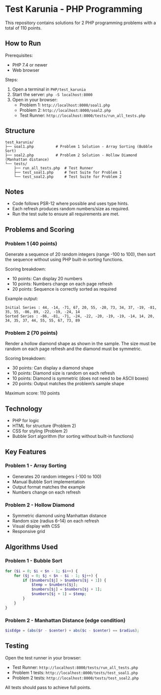 # Test Karunia - PHP Programming

This repository contains solutions for 2 PHP programming problems with a total of 110 points.

## How to Run

Prerequisites:

- PHP 7.4 or newer
- Web browser

Steps:

1. Open a terminal in `PHP/test_karunia`
2. Start the server: `php -S localhost:8000`
3. Open in your browser:
   - Problem 1: `http://localhost:8000/soal1.php`
   - Problem 2: `http://localhost:8000/soal2.php`
   - Test Runner: `http://localhost:8000/tests/run_all_tests.php`

## Structure

```
test_karunia/
├── soal1.php          # Problem 1 Solution - Array Sorting (Bubble Sort)
├── soal2.php          # Problem 2 Solution - Hollow Diamond (Manhattan distance)
└── tests/
    ├── run_all_tests.php  # Test Runner
    ├── test_soal1.php     # Test Suite for Problem 1
    └── test_soal2.php     # Test Suite for Problem 2
```

## Notes

- Code follows PSR-12 where possible and uses type hints.
- Each refresh produces random numbers/size as required.
- Run the test suite to ensure all requirements are met.

## Problems and Scoring

### Problem 1 (40 points)

Generate a sequence of 20 random integers (range -100 to 100), then sort the sequence without using PHP built-in sorting functions.

Scoring breakdown:

- 10 points: Can display 20 numbers
- 10 points: Numbers change on each page refresh
- 20 points: Sequence is correctly sorted as required

Example output:

```
Initial Series : 44, -14, -71, 67, 20, 55, -20, 73, 34, 37, -19, -81, 35, 55, -86, 89, -22, -19, -24, 14
Sorted Series : -86, -81, -71, -24, -22, -20, -19, -19, -14, 14, 20, 34, 35, 37, 44, 55, 55, 67, 73, 89
```

### Problem 2 (70 points)

Render a hollow diamond shape as shown in the sample. The size must be random on each page refresh and the diamond must be symmetric.

Scoring breakdown:

- 30 points: Can display a diamond shape
- 10 points: Diamond size is random on each refresh
- 10 points: Diamond is symmetric (does not need to be ASCII boxes)
- 20 points: Output matches the problem’s sample shape

Maximum score: 110 points

## Technology

- PHP for logic
- HTML for structure (Problem 2)
- CSS for styling (Problem 2)
- Bubble Sort algorithm (for sorting without built-in functions)

## Key Features

### Problem 1 - Array Sorting

- Generates 20 random integers (-100 to 100)
- Manual Bubble Sort implementation
- Output format matches the example
- Numbers change on each refresh

### Problem 2 - Hollow Diamond

- Symmetric diamond using Manhattan distance
- Random size (radius 6–14) on each refresh
- Visual display with CSS
- Responsive grid

## Algorithms Used

### Problem 1 - Bubble Sort

```php
for ($i = 0; $i < $n - 1; $i++) {
    for ($j = 0; $j < $n - $i - 1; $j++) {
        if ($numbers[$j] > $numbers[$j + 1]) {
            $temp = $numbers[$j];
            $numbers[$j] = $numbers[$j + 1];
            $numbers[$j + 1] = $temp;
        }
    }
}
```

### Problem 2 - Manhattan Distance (edge condition)

```php
$isEdge = (abs($r - $center) + abs($c - $center) == $radius);
```

## Testing

Open the test runner in your browser:

- Test Runner: `http://localhost:8000/tests/run_all_tests.php`
- Problem 1 tests: `http://localhost:8000/tests/test_soal1.php`
- Problem 2 tests: `http://localhost:8000/tests/test_soal2.php`

All tests should pass to achieve full points.
